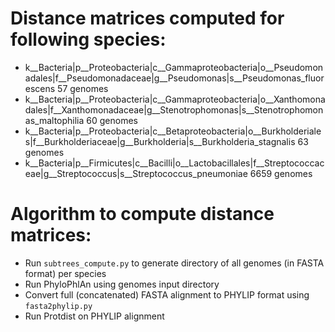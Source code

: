 # Distance matrices computed for following species:

+ k__Bacteria|p__Proteobacteria|c__Gammaproteobacteria|o__Pseudomonadales|f__Pseudomonadaceae|g__Pseudomonas|s__Pseudomonas_fluorescens 57 genomes
+ k__Bacteria|p__Proteobacteria|c__Gammaproteobacteria|o__Xanthomonadales|f__Xanthomonadaceae|g__Stenotrophomonas|s__Stenotrophomonas_maltophilia 60 genomes
+ k__Bacteria|p__Proteobacteria|c__Betaproteobacteria|o__Burkholderiales|f__Burkholderiaceae|g__Burkholderia|s__Burkholderia_stagnalis 63 genomes
+ k__Bacteria|p__Firmicutes|c__Bacilli|o__Lactobacillales|f__Streptococcaceae|g__Streptococcus|s__Streptococcus_pneumoniae 6659 genomes

# Algorithm to compute distance matrices:

+ Run ```subtrees_compute.py``` to generate directory of all genomes (in FASTA format) per species
+ Run PhyloPhlAn using genomes input directory
+ Convert full (concatenated) FASTA alignment to PHYLIP format using ```fasta2phylip.py```
+ Run Protdist on PHYLIP alignment
